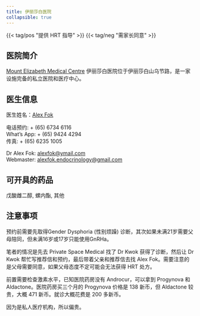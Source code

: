 ```yaml
---
title: 伊丽莎白医院
collapsible: true
---
```


 {{< tag/pos "提供 HRT 指导" >}} {{< tag/neg "需家长同意" >}}

## 医院简介

[Mount Elizabeth Medical Centre](https://www.memc.com.sg/) 伊丽莎白医院位于伊丽莎白山乌节路，是一家设施完备的私立医院和医疗中心。

## 医生信息

医生姓名：[Alex Fok](https://www.alexfok.com/index.html)

电话预约: + (65) 6734 6116\
What’s App: + (65) 9424 4294\
传真: + (65) 6235 1005

Dr Alex Fok: alexfok@ymail.com\
Webmaster: alexfok.endocrinology@gmail.com

## 可开具的药品

戊酸雌二醇, 螺内酯, 其他

## 注意事项

预约前需要先取得Gender Dysphoria (性别烦躁) 诊断，其次如果未满21岁需要父母陪同，但未满16岁或17岁只能使用GnRHa。

笔者的情况是先去 Private Space Medical 找了 Dr Kwok 获得了诊断，然后让 Dr Kwok 帮忙写推荐信和预约，最后带着父亲和推荐信去找 Alex Fok。需要注意的是父母需要同意，如果父母态度不定可能会无法获得 HRT 处方。

前置需要检查激素水平，已知医院药房没有 Androcur，可以拿到 Progynova 和 Aldactone。医院药房买三个月的 Progynova 价格是 138 新币，但 Aldactone 较贵，大概 471 新币。就诊大概花费是 200 多新币。

因为是私人医疗机构，所以偏贵。
